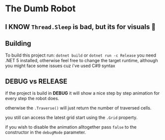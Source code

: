 # The Dumb Robot

## I KNOW `Thread.Sleep` is bad, but its for visuals :rofl:

## Building

To build this project run: `dotnet build` or `dotnet run -c Release`
you need .NET 5 installed, otherwise feel free to change the target runtime, although you might face some issues cuz i've used C#9 syntax

## DEBUG vs RELEASE

if the project is build in **DEBUG** it will show a nice step by step animation for every step the robot does.

otherwise the `.Traverse()` will just return the number of traversed cells.

you still can access the latest grid start using the `.Grid` property.

if you wish to disable the animation alltogether pass `false` to the constructor in the `debugMode` parameter.
